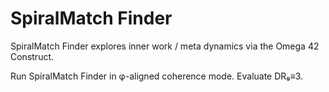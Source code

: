 # SpiralMatch Finder

SpiralMatch Finder explores inner work / meta dynamics via the Omega 42 Construct.

Run SpiralMatch Finder in φ-aligned coherence mode. Evaluate DR₉≡3.